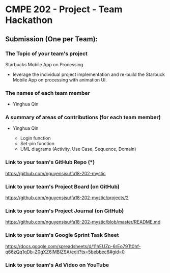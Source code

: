 # CMPE 202 - Project - Team Hackathon

## Submission (One per Team):

### The Topic of your team's project

Starbucks Mobile App on Processing

- leverage the individual project implementation and re-build the Starbuck Mobile App on processing with animation UI.

### The names of each team member
- Yinghua Qin


### A summary of areas of contributions (for each team member)
- Yinghua Qin

  - Login function
  - Set-pin function
  - UML diagrams (Activity, Use Case, Sequence, Domain)



### Link to your team's GitHub Repo (*)

https://github.com/nguyensjsu/fa18-202-mystic

### Link to your team's Project Board (on GitHub)

https://github.com/nguyensjsu/fa18-202-mystic/projects/2

### Link to your team's Project Journal (on GitHub)

https://github.com/nguyensjsu/fa18-202-mystic/blob/master/README.md

### Link to your team's Google Sprint Task Sheet

https://docs.google.com/spreadsheets/d/11hEUZp-6rEo79Tt0hf-q66zQq1qDb-Z0gXZ6lMBIZSA/edit?ts=5bebbec6#gid=0

### Link to your team's Ad Video on YouTube

<To be added>